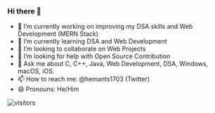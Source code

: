 ### Hi there 👋

<!--
**hemants1703/hemants1703** is a ✨ _special_ ✨ repository because its `README.md` (this file) appears on your GitHub profile.

Here are some ideas to get you started:
-->
- 🔭 I’m currently working on improving my DSA skills and Web Development (MERN Stack)
- 🌱 I’m currently learning DSA and Web Development
- 🤝 I’m looking to collaborate on Web Projects
- 🤔 I’m looking for help with Open Source Contribution
- 💬 Ask me about C, C++, Java, Web Development, DSA, Windows, macOS, iOS. 
- 📫 How to reach me: @hemants1703 (Twitter)
- 😄 Pronouns: He/Him
<!-- - ⚡ Fun fact:  -->

![visitors](https://visitor-badge.laobi.icu/badge?page_id=hemants1703.hemants1703)
